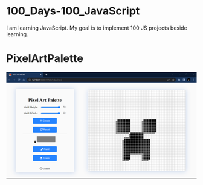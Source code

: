 # 100_Days-100_JavaScript
I am learning JavaScript. My goal is to implement 100 JS projects beside learning.

# PixelArtPalette
<img   src = "https://github.com/alfaArghya/100_Days-100_JavaScript/blob/main/01-PixelArtPalette/img/PageDemo.png">
